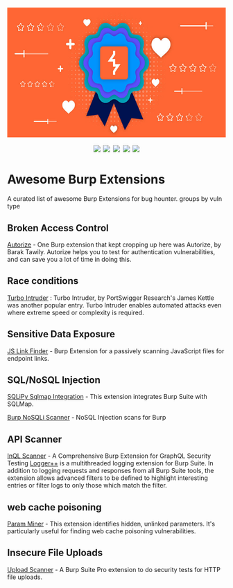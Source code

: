 <h1 align="center">
  <br>
  <a href=""><img src="/img/logo.jpg" alt="" height="300px;"></a>
  <br>
  <img src="https://img.shields.io/badge/PRs-welcome-blue">
  <img src="https://img.shields.io/github/last-commit/kh4sh3i/Awesome-Burp-Extensions">
  <img src="https://img.shields.io/github/commit-activity/m/kh4sh3i/Awesome-Burp-Extensions">
  <a href="https://twitter.com/intent/follow?screen_name=kh4sh3i_"><img src="https://img.shields.io/twitter/follow/kh4sh3i_?style=flat&logo=twitter"></a>
  <a href="https://github.com/kh4sh3i"><img src="https://img.shields.io/github/stars/kh4sh3i?style=flat&logo=github"></a>
</h1>

# Awesome Burp Extensions
A curated list of awesome Burp Extensions for bug hounter. groups by vuln type


## Broken Access Control
[Autorize](https://github.com/Quitten/Autorize) - One Burp extension that kept cropping up here was Autorize, by Barak Tawily. Autorize helps you to test for authentication vulnerabilities, and can save you a lot of time in doing this.


## Race conditions
[Turbo Intruder](https://github.com/PortSwigger/turbo-intruder) : Turbo Intruder, by PortSwigger Research's James Kettle was another popular entry. Turbo Intruder enables automated attacks even where extreme speed or complexity is required.


## Sensitive Data Exposure
[JS Link Finder](https://github.com/InitRoot/BurpJSLinkFinder) - Burp Extension for a passively scanning JavaScript files for endpoint links.



## SQL/NoSQL Injection
[SQLiPy Sqlmap Integration](https://portswigger.net/bappstore/f154175126a04bfe8edc6056f340f52e) - This extension integrates Burp Suite with SQLMap.

[Burp NoSQLi Scanner](https://github.com/matrix/Burp-NoSQLiScanner) - NoSQL Injection scans for Burp

## API Scanner
[InQL Scanner](https://github.com/doyensec/inql) - A Comprehensive Burp Extension for GraphQL Security Testing
[Logger++](https://github.com/nccgroup/BurpSuiteLoggerPlusPlus) is a multithreaded logging extension for Burp Suite. In addition to logging requests and responses from all Burp Suite tools, the extension allows advanced filters to be defined to highlight interesting entries or filter logs to only those which match the filter.



## web cache poisoning
[Param Miner](https://portswigger.net/bappstore/17d2949a985c4b7ca092728dba871943) - This extension identifies hidden, unlinked parameters. It's particularly useful for finding web cache poisoning vulnerabilities.


## Insecure File Uploads
[Upload Scanner](https://github.com/modzero/mod0BurpUploadScanner) - A Burp Suite Pro extension to do security tests for HTTP file uploads.

